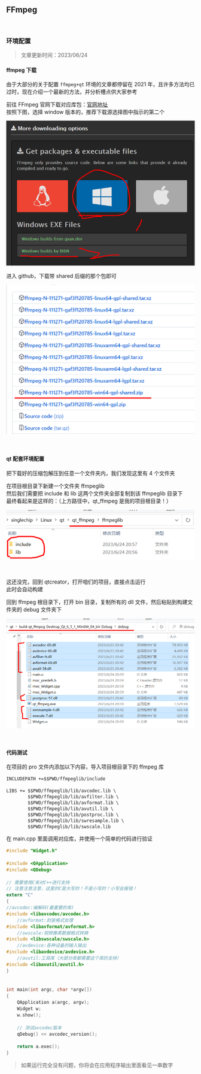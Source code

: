 ## FFmpeg

<br>

### 环境配置

> 文章更新时间：2023/06/24

#### ffmpeg 下载

由于大部分的关于配置 `ffmpeg+qt` 环境的文章都停留在 2021 年，且许多方法均已过时，现在介绍一个最新的方法，并分析槽点供大家参考

前往 FFmpeg 官网下载对应库包：[官网地址](http://www.ffmpeg.org/download.html)  
按照下图，选择 window 版本的，推荐下载源选择图中指示的第二个

![](./image/qt-multimedia/qm1.png)

进入 github，下载带 shared 后缀的那个包即可

![](./image/qt-multimedia/qm2.png)

<br>

#### qt 配套环境配置

把下载好的压缩包解压到任意一个文件夹内，我们发现这里有 4 个文件夹

在项目根目录下新建一个文件夹 ffmpeglib  
然后我们需要把 include 和 lib 这两个文件夹全部复制到该 ffmpeglib 目录下  
最终看起来是这样的：（上方路径中，qt_ffmpeg 是我的项目根目录！）

![](./image/qt-multimedia/qm3.png)

<br>

这还没完，回到 qtcreator，打开咱们的项目，直接点击运行  
此时会自动构建

回到 ffmpeg 根目录下，打开 bin 目录，复制所有的 dll 文件，然后粘贴到构建文件夹的 debug 文件夹下

![](./image/qt-multimedia/qm4.png)

<br>

#### 代码测试

在项目的 pro 文件内添加以下内容，导入项目根目录下的 ffmpeg 库

```
INCLUDEPATH +=$$PWD/ffmpeglib/include

LIBS += $$PWD/ffmpeglib/lib/avcodec.lib \
        $$PWD/ffmpeglib/lib/avfilter.lib \
        $$PWD/ffmpeglib/lib/avformat.lib \
        $$PWD/ffmpeglib/lib/avutil.lib \
        $$PWD/ffmpeglib/lib/postproc.lib \
        $$PWD/ffmpeglib/lib/swresample.lib \
        $$PWD/ffmpeglib/lib/swscale.lib
```

在 main.cpp 里面调用对应库，并使用一个简单的代码进行验证

```c
#include "Widget.h"

#include <QApplication>
#include <QDebug>

// 需要使用C来对C++进行支持
// 注意注意注意，这里的C是大写的！不是小写的！小写会报错！
extern "C"
{
//avcodec:编解码(最重要的库)
#include <libavcodec/avcodec.h>
    //avformat:封装格式处理
#include <libavformat/avformat.h>
    //swscale:视频像素数据格式转换
#include <libswscale/swscale.h>
    //avdevice:各种设备的输入输出
#include <libavdevice/avdevice.h>
    //avutil:工具库（大部分库都需要这个库的支持）
#include <libavutil/avutil.h>
}


int main(int argc, char *argv[])
{
    QApplication a(argc, argv);
    Widget w;
    w.show();

    // 测试avcodec版本
    qDebug() << avcodec_version();

    return a.exec();
}
```

> 如果运行完全没有问题，你将会在应用程序输出里面看见一串数字

<br>
